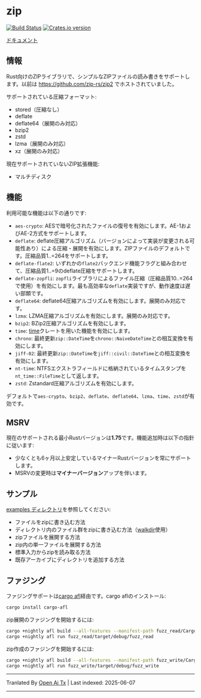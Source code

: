 zip
========

[![Build Status](https://github.com/zip-rs/zip2/actions/workflows/ci.yaml/badge.svg)](https://github.com/Pr0methean/zip/actions?query=branch%3Amaster+workflow%3ACI)
[![Crates.io version](https://img.shields.io/crates/v/zip.svg)](https://crates.io/crates/zip)

[ドキュメント](https://docs.rs/zip/latest/zip/)

情報
----

Rust向けのZIPライブラリで、シンプルなZIPファイルの読み書きをサポートします。以前は https://github.com/zip-rs/zip2 でホストされていました。

サポートされている圧縮フォーマット:

* stored（圧縮なし）
* deflate
* deflate64（展開のみ対応）
* bzip2
* zstd
* lzma（展開のみ対応）
* xz（展開のみ対応）

現在サポートされていないZIP拡張機能:

* マルチディスク

機能
--------

利用可能な機能は以下の通りです:

* `aes-crypto`: AESで暗号化されたファイルの復号を有効にします。AE-1およびAE-2方式をサポートします。
* `deflate`: deflate圧縮アルゴリズム（バージョンによって実装が変更される可能性あり）による圧縮・展開を有効にします。ZIPファイルのデフォルトです。圧縮品質1..=264をサポートします。
* `deflate-flate2`: いずれかの`flate2`バックエンド機能フラグと組み合わせて、圧縮品質1..=9のdeflate圧縮をサポートします。
* `deflate-zopfli`: `zopfli`ライブラリによるファイル圧縮（圧縮品質10..=264で使用）を有効にします。最も高効率な`deflate`実装ですが、動作速度は遅い部類です。
* `deflate64`: deflate64圧縮アルゴリズムを有効にします。展開のみ対応です。
* `lzma`: LZMA圧縮アルゴリズムを有効にします。展開のみ対応です。
* `bzip2`: BZip2圧縮アルゴリズムを有効にします。
* `time`: [time](https://github.com/rust-lang-deprecated/time)クレートを用いた機能を有効にします。
* `chrono`: 最終更新`zip::DateTime`を`chrono::NaiveDateTime`との相互変換を有効にします。
* `jiff-02`: 最終更新`zip::DateTime`を`jiff::civil::DateTime`との相互変換を有効にします。
* `nt-time`: NTFSエクストラフィールドに格納されているタイムスタンプを`nt_time::FileTime`として返します。
* `zstd`: Zstandard圧縮アルゴリズムを有効にします。

デフォルトで`aes-crypto`、`bzip2`、`deflate`、`deflate64`、`lzma`、`time`、`zstd`が有効です。

MSRV
----

現在のサポートされる最小Rustバージョンは**1.75**です。機能追加時は以下の指針に従います:

- 少なくとも6ヶ月以上安定しているマイナーRustバージョンを常にサポートします。
- MSRVの変更時は**マイナーバージョン**アップを伴います。

サンプル
--------

[examples ディレクトリ](https://raw.githubusercontent.com/zip-rs/zip2/master/examples)を参照してください:

   * ファイルをzipに書き込む方法
   * ディレクトリ内のファイル群をzipに書き込む方法（[walkdir](https://github.com/BurntSushi/walkdir)使用）
   * zipファイルを展開する方法
   * zip内の単一ファイルを展開する方法
   * 標準入力からzipを読み取る方法
   * 既存アーカイブにディレクトリを追加する方法

ファジング
-------

ファジングサポートは[cargo afl](https://rust-fuzz.github.io/book/afl.html)経由です。cargo aflのインストール:

```bash
cargo install cargo-afl
```

zip展開のファジングを開始するには:

```bash
cargo +nightly afl build --all-features --manifest-path fuzz_read/Cargo.toml
cargo +nightly afl run fuzz_read/target/debug/fuzz_read
```

zip作成のファジングを開始するには:

```bash
cargo +nightly afl build --all-features --manifest-path fuzz_write/Cargo.toml
cargo +nightly afl run fuzz_write/target/debug/fuzz_write
```


---

Tranlated By [Open Ai Tx](https://github.com/OpenAiTx/OpenAiTx) | Last indexed: 2025-06-07

---